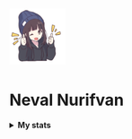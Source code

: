 # <img src="https://github.com/abaiik/abaiik/blob/main/Img/abaiik-1.gif" width="100"> 
# Neval Nurifvan

<!-- Stats -->
<details><summary><b>My stats</b></summary><br>

![](https://komarev.com/ghpvc/?username=abaiik&color=000000)  
<img alt = "GitHub Stats" src="https://github-readme-stats.vercel.app/api?username=abaiik&show_icons=true&hide=issues&icon_color=C9D1D9&hide_border=false&title_color=C9D1D9&text_color=8B948D&bg_color=0D1117&theme=dark">
[![Top Langs](https://github-readme-stats.vercel.app/api/top-langs/?username=abaiik&layout=compact)](https://github.com/abaiik/github-readme-stats)
</details>

